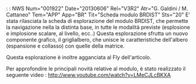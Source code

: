  :  : NWS Num="001922" Date="20130606" Rel="V3R2" Atr="G. Galdini / M. Cattaneo" Tem="APP" App="BR" Tit="Scheda modulo BRDIST" Sts="20"
E' stata rilasciata la scheda di esplorazione del modulo BRDIST, che permette la navigazione nella
la distinta base, in tutte le modalità previste (esplosione e implosione scalare, al livello, ecc..)
Questa esplorazione sfrutta un nuovo componente grafico, il griglialbero, che unisce le caratteristiche dell'albero (espansione e collasso) con quelle della matrice.

Questa esplorazione è inoltre agganciata al Fly dell'articolo.

Per approfondire le principali novità relative al modulo, è stato realizzato il seguente video : 
http://www.youtube.com/watch?v=LMeCJLcBKXA
